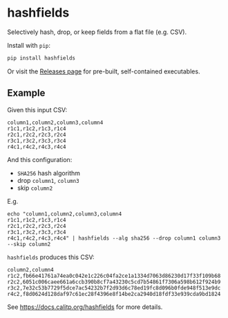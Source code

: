 # hashfields

Selectively hash, drop, or keep fields from a flat file (e.g. CSV).

Install with `pip`:

```bash
pip install hashfields
```

Or visit the [Releases page](https://github.com/cal-itp/hashfields/releases) for pre-built, self-contained executables.

## Example

Given this input CSV:

```csv
column1,column2,column3,column4
r1c1,r1c2,r1c3,r1c4
r2c1,r2c2,r2c3,r2c4
r3c1,r3c2,r3c3,r3c4
r4c1,r4c2,r4c3,r4c4
```

And this configuration:

- `SHA256` hash algorithm
- drop `column1`, `column3`
- skip `column2`

E.g.

```console
echo "column1,column2,column3,column4
r1c1,r1c2,r1c3,r1c4
r2c1,r2c2,r2c3,r2c4
r3c1,r3c2,r3c3,r3c4
r4c1,r4c2,r4c3,r4c4" | hashfields --alg sha256 --drop column1 column3 --skip column2
```

`hashfields` produces this CSV:

```console
column2,column4
r1c2,fb66e41761a74ea0c042e1c226c04fa2ce1a1334d7063d86230d17f33f109b68
r2c2,6051c006caee661a6ccb390b8cf7a43230c5cd7b54861f7306a598b612f924b9
r3c2,7e32c53b7729f5dce7ac54232b7f2d93d6c78ed19fc8d096b0fde948f513e9dc
r4c2,f8d0624d128daf97c61ec28f4396e8f14be2ca2940d18fdf33e939cda9bd1824
```

See <https://docs.calitp.org/hashfields> for more details.
